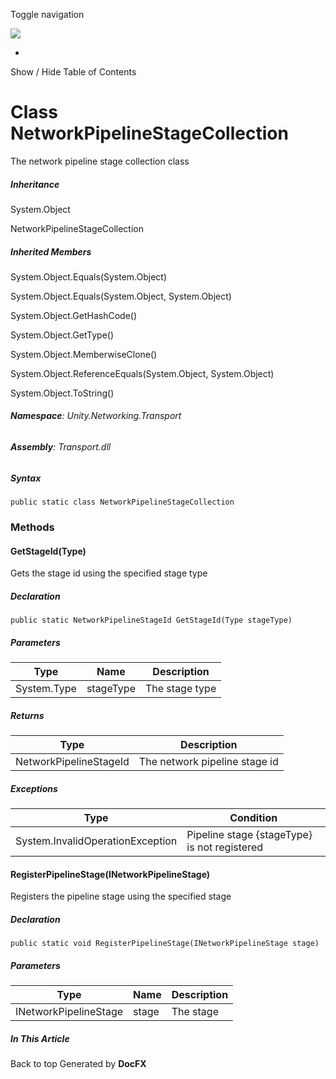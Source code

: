 <div id="wrapper">

<div>

<div class="container">

<div class="navbar-header">

Toggle navigation

<img src="../logo.svg" id="logo" class="svg" />

</div>

<div id="navbar" class="collapse navbar-collapse">

<div class="form-group">

</div>

</div>

</div>

<div class="subnav navbar navbar-default">

<div id="breadcrumb" class="container hide-when-search">

-   

</div>

</div>

</div>

<div class="container body-content hide-when-search" role="main">

<div class="sidenav hide-when-search">

Show / Hide Table of Contents

<div id="sidetoggle" class="sidetoggle collapse">

<div id="sidetoc">

</div>

</div>

</div>

<div class="article row grid-right">

<div class="col-md-10">

# Class NetworkPipelineStageCollection

<div class="markdown level0 summary">

The network pipeline stage collection class

</div>

<div class="markdown level0 conceptual">

</div>

<div class="inheritance">

##### Inheritance

<div class="level0">

System.Object

</div>

<div class="level1">

NetworkPipelineStageCollection

</div>

</div>

<div class="inheritedMembers">

##### Inherited Members

<div>

System.Object.Equals(System.Object)

</div>

<div>

System.Object.Equals(System.Object, System.Object)

</div>

<div>

System.Object.GetHashCode()

</div>

<div>

System.Object.GetType()

</div>

<div>

System.Object.MemberwiseClone()

</div>

<div>

System.Object.ReferenceEquals(System.Object, System.Object)

</div>

<div>

System.Object.ToString()

</div>

</div>

###### **Namespace**: Unity.Networking.Transport

###### **Assembly**: Transport.dll

##### Syntax

<div class="codewrapper">

``` lang-csharp
public static class NetworkPipelineStageCollection
```

</div>

### Methods

#### GetStageId(Type)

<div class="markdown level1 summary">

Gets the stage id using the specified stage type

</div>

<div class="markdown level1 conceptual">

</div>

##### Declaration

<div class="codewrapper">

``` lang-csharp
public static NetworkPipelineStageId GetStageId(Type stageType)
```

</div>

##### Parameters

| Type        | Name      | Description    |
|-------------|-----------|----------------|
| System.Type | stageType | The stage type |

##### Returns

| Type                   | Description                   |
|------------------------|-------------------------------|
| NetworkPipelineStageId | The network pipeline stage id |

##### Exceptions

| Type                             | Condition                                    |
|----------------------------------|----------------------------------------------|
| System.InvalidOperationException | Pipeline stage {stageType} is not registered |

#### RegisterPipelineStage(INetworkPipelineStage)

<div class="markdown level1 summary">

Registers the pipeline stage using the specified stage

</div>

<div class="markdown level1 conceptual">

</div>

##### Declaration

<div class="codewrapper">

``` lang-csharp
public static void RegisterPipelineStage(INetworkPipelineStage stage)
```

</div>

##### Parameters

| Type                  | Name  | Description |
|-----------------------|-------|-------------|
| INetworkPipelineStage | stage | The stage   |

</div>

<div class="hidden-sm col-md-2" role="complementary">

<div class="sideaffix">

<div class="contribution">

</div>

##### In This Article

<div>

</div>

</div>

</div>

</div>

</div>

<div class="grad-bottom">

</div>

<div class="footer">

<div class="container">

Back to top Generated by **DocFX**

</div>

</div>

</div>
